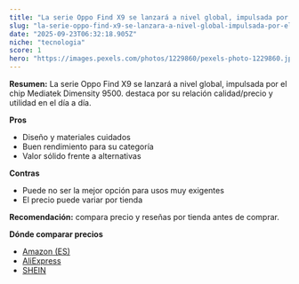 ```yaml
---
title: "La serie Oppo Find X9 se lanzará a nivel global, impulsada por el chip Mediatek Dimensity 9500."
slug: "la-serie-oppo-find-x9-se-lanzara-a-nivel-global-impulsada-por-el-chip-mediatek-d"
date: "2025-09-23T06:32:18.905Z"
niche: "tecnologia"
score: 1
hero: "https://images.pexels.com/photos/1229860/pexels-photo-1229860.jpeg?auto=compress&cs=tinysrgb&fit=crop&h=627&w=1200&auto=compress&cs=tinysrgb&w=1200&h=675&fit=crop"
---
```


**Resumen:** La serie Oppo Find X9 se lanzará a nivel global, impulsada por el chip Mediatek Dimensity 9500. destaca por su relación calidad/precio y utilidad en el día a día.

**Pros**
- Diseño y materiales cuidados
- Buen rendimiento para su categoría
- Valor sólido frente a alternativas

**Contras**
- Puede no ser la mejor opción para usos muy exigentes
- El precio puede variar por tienda

**Recomendación:** compara precio y reseñas por tienda antes de comprar.

**Dónde comparar precios**
- [Amazon (ES)](https://www.amazon.es/s?k=La%20serie%20Oppo%20Find%20X9%20se%20lanzar%C3%A1%20a%20nivel%20global%2C%20impulsada%20por%20el%20chip%20Mediatek%20Dimensity%209500.&tag=teknovashop25-21)
- [AliExpress](https://www.aliexpress.com/wholesale?SearchText=La%20serie%20Oppo%20Find%20X9%20se%20lanzar%C3%A1%20a%20nivel%20global%2C%20impulsada%20por%20el%20chip%20Mediatek%20Dimensity%209500.)
- [SHEIN](https://www.shein.com/pdsearch/La%20serie%20Oppo%20Find%20X9%20se%20lanzar%C3%A1%20a%20nivel%20global%2C%20impulsada%20por%20el%20chip%20Mediatek%20Dimensity%209500.)
